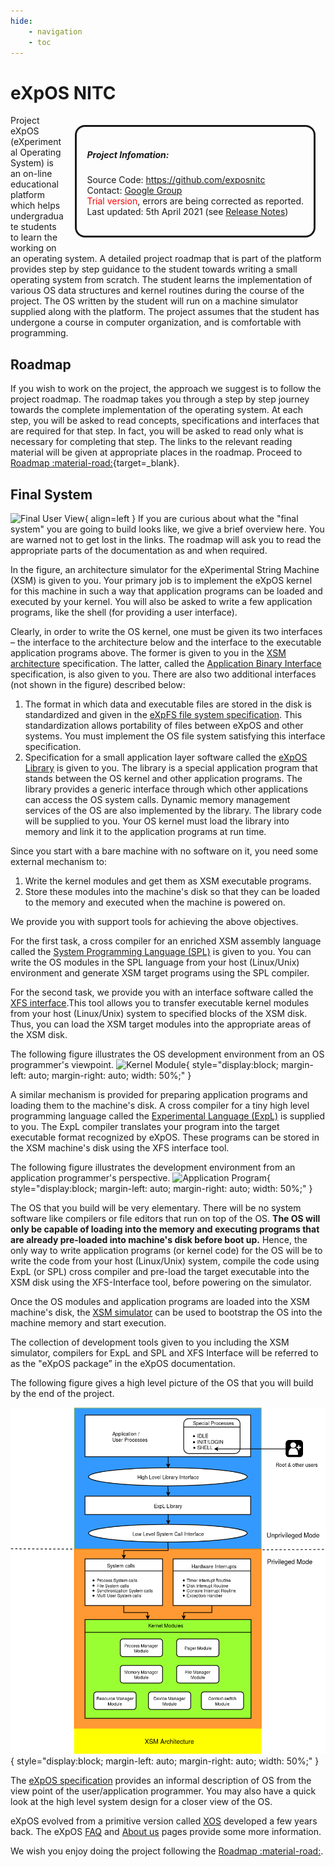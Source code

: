 ```yaml
---
hide:
    - navigation
    - toc
---
```

# eXpOS NITC
<div style="float: right; border-style: solid; padding: 16px; border-radius: 16px; margin: 16px;">
    <h5>Project Infomation:</h5>
    <p>
    Source Code:
    <a href="https://github.com/exposnitc">https://github.com/exposnitc</a>
    <br/>
    Contact:
    <a href="https://groups.google.com/g/xos-users">Google Group</a>
    <br/>
    <span style="color: red;">Trial version</span>, errors are being corrected as reported.
    <br/>
    Last updated: 5th April 2021 (see <a href="/changelog/">Release Notes</a>) 
    </p>
</div>

Project eXpOS (eXperimental Operating System) is an on-line educational platform which helps undergraduate students to learn the working on an operating system. A detailed project roadmap that is part of the platform provides step by step guidance to the student towards writing a small operating system from scratch. The student learns the implementation of various OS data structures and kernel routines during the course of the project. The OS written by the student will run on a machine simulator supplied along with the platform. The project assumes that the student has undergone a course in computer organization, and is comfortable with programming.

## Roadmap
If you wish to work on the project, the approach we suggest is to follow the project roadmap. The roadmap takes you through a step by step journey towards the complete implementation of the operating system. At each step, you will be asked to read concepts, specifications and interfaces that are required for that step. In fact, you will be asked to read only what is necessary for completing that step. The links to the relevant reading material will be given at appropriate places in the roadmap. Proceed to [Roadmap :material-road:](roadmap.md){target=_blank}.

## Final System
![Final User View](img/user-view.png){ align=left }
If you are curious about what the "final system" you are going to build looks like, we give a brief overview here. You are warned not to get lost in the links. The roadmap will ask you to read the appropriate parts of the documentation as and when required. 



In the figure, an architecture simulator for the eXperimental String Machine (XSM) is given to you. Your primary job is to implement the eXpOS kernel for this machine in such a way that application programs can be loaded and executed by your kernel. You will also be asked to write a few application programs,­ like the shell (for providing a user interface).

Clearly, in order to write the OS kernel, one must be given its two interfaces – the interface to the architecture below and the interface to the executable application programs above. The former is given to you in the [XSM architecture](arch-spec.md) specification. The latter, called the [Application Binary Interface](abi.md) specification, is also given to you. There are also two additional interfaces (not shown in the figure) described below:
    
1. The format in which data and executable files are stored in the disk is standardized and given in the [eXpFS file system specification](os-spec/expfs.md). This standardization allows portability of files between eXpOS and other systems. You must implement the OS file system satisfying this interface specification.
2. Specification for a small application layer software called the [eXpOS Library](os-spec/misc.md/#expos-library) is given to you. The library is a special application program that stands between the OS kernel and other application programs. The library provides a generic interface through which other applications can access the OS system calls. Dynamic memory management services of the OS are also implemented by the library. The library code will be supplied to you. Your OS kernel must load the library into memory and link it to the application programs at run time.

Since you start with a bare machine with no software on it, you need some external mechanism to:

1. Write the kernel modules and get them as XSM executable programs.
2. Store these modules into the machine's disk so that they can be loaded to the memory and executed when the machine is powered on.

We provide you with support tools for achieving the above objectives.

For the first task, a cross compiler for an enriched XSM assembly language called the [System Programming Language (SPL)](support-tools/spl.md) is given to you. You can write the OS modules in the SPL language from your host (Linux/Unix) environment and generate XSM target programs using the SPL compiler.

For the second task, we provide you with an interface software called the [XFS interface](support-tools/xfs-interface.md).This tool allows you to transfer executable kernel modules from your host (Linux/Unix) system to specified blocks of the XSM disk. Thus, you can load the XSM target modules into the appropriate areas of the XSM disk.

The following figure illustrates the OS development environment from an OS programmer's viewpoint.
![Kernel Module](img/kernel-module.png){ style="display:block; margin-left: auto; margin-right: auto; width: 50%;" }

A similar mechanism is provided for preparing application programs and loading them to the machine's disk. A cross compiler for a tiny high level programming language called the [Experimental Language (ExpL)](support-tools/expl.md) is supplied to you. The ExpL compiler translates your program into the target executable format recognized by eXpOS. These programs can be stored in the XSM machine's disk using the XFS interface tool.

The following figure illustrates the development environment from an application programmer's perspective.
![Application Program](img/app-pgm.png){ style="display:block; margin-left: auto; margin-right: auto; width: 50%;" }

The OS that you build will be very elementary. There will be no system software like compilers or file editors that run on top of the OS. **The OS will only be capable of loading into the memory and executing programs that are already pre-loaded into machine's disk before boot up.** Hence, the only way to write application programs (or kernel code) for the OS will be to write the code from your host (Linux/Unix) system, compile the code using ExpL (or SPL) cross compiler and pre-load the target executable into the XSM disk using the XFS-Interface tool, before powering on the simulator. 

Once the OS modules and application programs are loaded into the XSM machine's disk, the [XSM simulator](support-tools/xsm-simulator.md) can be used to bootstrap the OS into the machine memory and start execution.

The collection of development tools given to you including the XSM simulator, compilers for ExpL and SPL and XFS Interface will be referred to as the "eXpOS package” in the eXpOS documentation.

The following figure gives a high level picture of the OS that you will build by the end of the project.

![High Level Design of eXpOS](img/high-level-design.png){ style="display:block; margin-left: auto; margin-right: auto; width: 50%;" }

The [eXpOS specification](os-spec.md) provides an informal description of OS from the view point of the user/application programmer. You may also have a quick look at the high level system design for a closer view of the OS.

eXpOS evolved from a primitive version called [XOS](http://xosnitc.github.io/) developed a few years back. The eXpOS [FAQ](faq.md) and [About us](about.md) pages provide some more information.

We wish you enjoy doing the project following the [Roadmap :material-road:](roadmap.md).